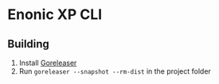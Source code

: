 # Enonic XP CLI

## Building

1. Install [Goreleaser](https://goreleaser.com/)
2. Run `goreleaser --snapshot --rm-dist` in the project folder
